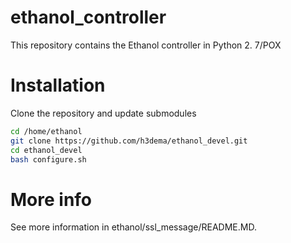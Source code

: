 # ethanol_controller
This repository contains the Ethanol controller in Python 2. 7/POX


# Installation #

Clone the repository and update submodules
```bash
cd /home/ethanol
git clone https://github.com/h3dema/ethanol_devel.git
cd ethanol_devel
bash configure.sh
```

# More info #

See more information in ethanol/ssl_message/README.MD.
